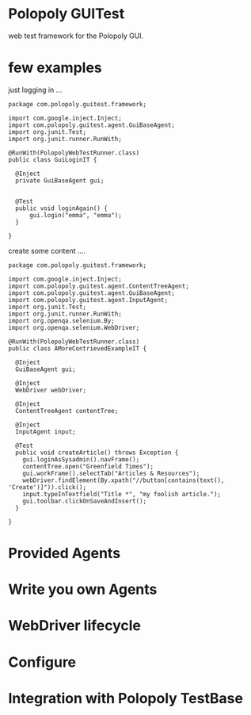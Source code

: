 Polopoly GUITest
==============

web test framework for the Polopoly GUI.


few examples
============

just logging in ...


    package com.polopoly.guitest.framework;

    import com.google.inject.Inject;
    import com.polopoly.guitest.agent.GuiBaseAgent;
    import org.junit.Test;
    import org.junit.runner.RunWith;

    @RunWith(PolopolyWebTestRunner.class)
    public class GuiLoginIT {

      @Inject
      private GuiBaseAgent gui;


      @Test
      public void loginAgain() {
          gui.login("emma", "emma");
      }

    }



create some content ....

    package com.polopoly.guitest.framework;

    import com.google.inject.Inject;
    import com.polopoly.guitest.agent.ContentTreeAgent;
    import com.polopoly.guitest.agent.GuiBaseAgent;
    import com.polopoly.guitest.agent.InputAgent;
    import org.junit.Test;
    import org.junit.runner.RunWith;
    import org.openqa.selenium.By;
    import org.openqa.selenium.WebDriver;

    @RunWith(PolopolyWebTestRunner.class)
    public class AMoreContrievedExampleIT {

      @Inject
      GuiBaseAgent gui;

      @Inject
      WebDriver webDriver;

      @Inject
      ContentTreeAgent contentTree;

      @Inject
      InputAgent input;

      @Test
      public void createArticle() throws Exception {
        gui.loginAsSysadmin().navFrame();
        contentTree.open("Greenfield Times");
        gui.workFrame().selectTab("Articles & Resources");
        webDriver.findElement(By.xpath("//button[contains(text(), 'Create')]")).click();
        input.typeInTextfield("Title *", "my foolish article.");
        gui.toolbar.clickOnSaveAndInsert();
      }

    }
    

Provided Agents
=============

Write you own Agents
==================


WebDriver lifecycle
================


Configure
========

Integration with Polopoly TestBase
============================



